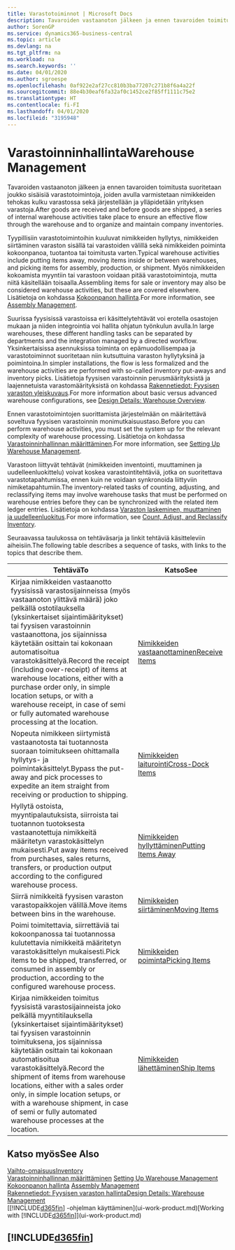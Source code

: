 ```yaml
---
title: Varastotoiminnot | Microsoft Docs
description: Tavaroiden vastaanoton jälkeen ja ennen tavaroiden toimitusta suoritetaan joukko sisäisiä varastotoimintoja, joiden avulla varmistetaan nimikkeiden tehokas kulku varastossa sekä järjestellään ja ylläpidetään yrityksen varastoja.
author: SorenGP
ms.service: dynamics365-business-central
ms.topic: article
ms.devlang: na
ms.tgt_pltfrm: na
ms.workload: na
ms.search.keywords: ''
ms.date: 04/01/2020
ms.author: sgroespe
ms.openlocfilehash: 0af922e2af27cc810b3ba77207c271b8f6a4a22f
ms.sourcegitcommit: 88e4b30eaf6fa32af0c1452ce2f85ff1111c75e2
ms.translationtype: HT
ms.contentlocale: fi-FI
ms.lasthandoff: 04/01/2020
ms.locfileid: "3195948"
---
```

# <a name="warehouse-management"></a><span data-ttu-id="3cef5-103">Varastoinninhallinta</span><span class="sxs-lookup"><span data-stu-id="3cef5-103">Warehouse Management</span></span>
<span data-ttu-id="3cef5-104">Tavaroiden vastaanoton jälkeen ja ennen tavaroiden toimitusta suoritetaan joukko sisäisiä varastotoimintoja, joiden avulla varmistetaan nimikkeiden tehokas kulku varastossa sekä järjestellään ja ylläpidetään yrityksen varastoja.</span><span class="sxs-lookup"><span data-stu-id="3cef5-104">After goods are received and before goods are shipped, a series of internal warehouse activities take place to ensure an effective flow through the warehouse and to organize and maintain company inventories.</span></span>

<span data-ttu-id="3cef5-105">Tyypillisiin varastotoimintoihin kuuluvat nimikkeiden hyllytys, nimikkeiden siirtäminen varaston sisällä tai varastoiden välillä sekä nimikkeiden poiminta kokoonpanoa, tuotantoa tai toimitusta varten.</span><span class="sxs-lookup"><span data-stu-id="3cef5-105">Typical warehouse activities include putting items away, moving items inside or between warehouses, and picking items for assembly, production, or shipment.</span></span> <span data-ttu-id="3cef5-106">Myös nimikkeiden kokoamista myyntiin tai varastoon voidaan pitää varastotoimintoja, mutta niitä käsitellään toisaalla.</span><span class="sxs-lookup"><span data-stu-id="3cef5-106">Assembling items for sale or inventory may also be considered warehouse activities, but these are covered elsewhere.</span></span> <span data-ttu-id="3cef5-107">Lisätietoja on kohdassa [Kokoonpanon hallinta](assembly-assemble-items.md).</span><span class="sxs-lookup"><span data-stu-id="3cef5-107">For more information, see [Assembly Management](assembly-assemble-items.md).</span></span>  

<span data-ttu-id="3cef5-108">Suurissa fyysisissä varastoissa eri käsittelytehtävät voi erotella osastojen mukaan ja niiden integrointia voi hallita ohjatun työnkulun avulla.</span><span class="sxs-lookup"><span data-stu-id="3cef5-108">In large warehouses, these different handling tasks can be separated by departments and the integration managed by a directed workflow.</span></span> <span data-ttu-id="3cef5-109">Yksinkertaisissa asennuksissa toiminta on epämuodollisempaa ja varastotoiminnot suoritetaan niin kutsuttuina varaston hyllytyksinä ja poimintoina.</span><span class="sxs-lookup"><span data-stu-id="3cef5-109">In simpler installations, the flow is less formalized and the warehouse activities are performed with so-called inventory put-aways and inventory picks.</span></span> <span data-ttu-id="3cef5-110">Lisätietoja fyysisen varastoinnin perusmäärityksistä ja laajennetuista varastomäärityksistä on kohdassa [Rakennetiedot: Fyysisen varaston yleiskuvaus](design-details-warehouse-overview.md).</span><span class="sxs-lookup"><span data-stu-id="3cef5-110">For more information about basic versus advanced warehouse configurations, see [Design Details: Warehouse Overview](design-details-warehouse-overview.md).</span></span>

<span data-ttu-id="3cef5-111">Ennen varastotoimintojen suorittamista järjestelmään on määritettävä soveltuva fyysisen varastoinnin monimutkaisuustaso.</span><span class="sxs-lookup"><span data-stu-id="3cef5-111">Before you can perform warehouse activities, you must set the system up for the relevant complexity of warehouse processing.</span></span> <span data-ttu-id="3cef5-112">Lisätietoja on kohdassa [Varastoinninhallinnan määrittäminen](warehouse-setup-warehouse.md).</span><span class="sxs-lookup"><span data-stu-id="3cef5-112">For more information, see [Setting Up Warehouse Management](warehouse-setup-warehouse.md).</span></span>

<span data-ttu-id="3cef5-113">Varastoon liittyvät tehtävät (nimikkeiden inventointi, muuttaminen ja uudelleenluokittelu) voivat koskea varastointitehtäviä, jotka on suoritettava varastotapahtumissa, ennen kuin ne voidaan synkronoida liittyviin nimiketapahtumiin.</span><span class="sxs-lookup"><span data-stu-id="3cef5-113">The inventory-related tasks of counting, adjusting, and reclassifying items may involve warehouse tasks that must be performed on warehouse entries before they can be synchronized with the related item ledger entries.</span></span> <span data-ttu-id="3cef5-114">Lisätietoja on kohdassa [Varaston laskeminen, muuttaminen ja uudelleenluokitus](inventory-how-count-adjust-reclassify.md).</span><span class="sxs-lookup"><span data-stu-id="3cef5-114">For more information, see [Count, Adjust, and Reclassify Inventory](inventory-how-count-adjust-reclassify.md).</span></span>

 <span data-ttu-id="3cef5-115">Seuraavassa taulukossa on tehtäväsarja ja linkit tehtäviä käsitteleviin aiheisiin.</span><span class="sxs-lookup"><span data-stu-id="3cef5-115">The following table describes a sequence of tasks, with links to the topics that describe them.</span></span>   

|<span data-ttu-id="3cef5-116">**Tehtävä**</span><span class="sxs-lookup"><span data-stu-id="3cef5-116">**To**</span></span>|<span data-ttu-id="3cef5-117">**Katso**</span><span class="sxs-lookup"><span data-stu-id="3cef5-117">**See**</span></span>|  
|------------|-------------|  
|<span data-ttu-id="3cef5-118">Kirjaa nimikkeiden vastaanotto fyysisissä varastosijainneissa (myös vastaanoton ylittävä määrä) joko pelkällä ostotilauksella (yksinkertaiset sijaintimääritykset) tai fyysisen varastoinnin vastaanottona, jos sijainnissa käytetään osittain tai kokonaan automatisoitua varastokäsittelyä.</span><span class="sxs-lookup"><span data-stu-id="3cef5-118">Record the receipt (including over-receipt) of items at warehouse locations, either with a purchase order only, in simple location setups, or with a warehouse receipt, in case of semi or fully automated warehouse processing at the location.</span></span>|[<span data-ttu-id="3cef5-119">Nimikkeiden vastaanottaminen</span><span class="sxs-lookup"><span data-stu-id="3cef5-119">Receive Items</span></span>](warehouse-how-receive-items.md)|
|<span data-ttu-id="3cef5-120">Nopeuta nimikkeen siirtymistä vastaanotosta tai tuotannosta suoraan toimitukseen ohittamalla hyllytys- ja poimintakäsittelyt.</span><span class="sxs-lookup"><span data-stu-id="3cef5-120">Bypass the put-away and pick processes to expedite an item straight from receiving or production to shipping.</span></span>|[<span data-ttu-id="3cef5-121">Nimikkeiden laiturointi</span><span class="sxs-lookup"><span data-stu-id="3cef5-121">Cross-Dock Items</span></span>](warehouse-how-to-cross-dock-items.md)|    
|<span data-ttu-id="3cef5-122">Hyllytä ostoista, myyntipalautuksista, siirroista tai tuotannon tuotoksesta vastaanotettuja nimikkeitä määritetyn varastokäsittelyn mukaisesti.</span><span class="sxs-lookup"><span data-stu-id="3cef5-122">Put away items received from purchases, sales returns, transfers, or production output according to the configured warehouse process.</span></span>|[<span data-ttu-id="3cef5-123">Nimikkeiden hyllyttäminen</span><span class="sxs-lookup"><span data-stu-id="3cef5-123">Putting Items Away</span></span>](warehouse-put-away-items.md)|
|<span data-ttu-id="3cef5-124">Siirrä nimikkeitä fyysisen varaston varastopaikkojen välillä.</span><span class="sxs-lookup"><span data-stu-id="3cef5-124">Move items between bins in the warehouse.</span></span>|[<span data-ttu-id="3cef5-125">Nimikkeiden siirtäminen</span><span class="sxs-lookup"><span data-stu-id="3cef5-125">Moving Items</span></span>](warehouse-move-items.md)|
|<span data-ttu-id="3cef5-126">Poimi toimitettavia, siirrettäviä tai kokoonpanossa tai tuotannossa kulutettavia nimikkeitä määritetyn varastokäsittelyn mukaisesti.</span><span class="sxs-lookup"><span data-stu-id="3cef5-126">Pick items to be shipped, transferred, or consumed in assembly or production, according to the configured warehouse process.</span></span>|[<span data-ttu-id="3cef5-127">Nimikkeiden poiminta</span><span class="sxs-lookup"><span data-stu-id="3cef5-127">Picking Items</span></span>](warehouse-pick-items.md)|
|<span data-ttu-id="3cef5-128">Kirjaa nimikkeiden toimitus fyysisistä varastosijainneista joko pelkällä myyntitilauksella (yksinkertaiset sijaintimääritykset) tai fyysisen varastoinnin toimituksena, jos sijainnissa käytetään osittain tai kokonaan automatisoitua varastokäsittelyä.</span><span class="sxs-lookup"><span data-stu-id="3cef5-128">Record the shipment of items from warehouse locations, either with a sales order only, in simple location setups, or with a warehouse shipment, in case of semi or fully automated warehouse processes at the location.</span></span>|[<span data-ttu-id="3cef5-129">Nimikkeiden lähettäminen</span><span class="sxs-lookup"><span data-stu-id="3cef5-129">Ship Items</span></span>](warehouse-how-ship-items.md)|  

## <a name="see-also"></a><span data-ttu-id="3cef5-130">Katso myös</span><span class="sxs-lookup"><span data-stu-id="3cef5-130">See Also</span></span>  
[<span data-ttu-id="3cef5-131">Vaihto-omaisuus</span><span class="sxs-lookup"><span data-stu-id="3cef5-131">Inventory</span></span>](inventory-manage-inventory.md)  
<span data-ttu-id="3cef5-132">[Varastoinninhallinnan määrittäminen](warehouse-setup-warehouse.md)   </span><span class="sxs-lookup"><span data-stu-id="3cef5-132">[Setting Up Warehouse Management](warehouse-setup-warehouse.md)   </span></span>  
<span data-ttu-id="3cef5-133">[Kokoonpanon hallinta](assembly-assemble-items.md)  </span><span class="sxs-lookup"><span data-stu-id="3cef5-133">[Assembly Management](assembly-assemble-items.md)  </span></span>  
[<span data-ttu-id="3cef5-134">Rakennetiedot: Fyysisen varaston hallinta</span><span class="sxs-lookup"><span data-stu-id="3cef5-134">Design Details: Warehouse Management</span></span>](design-details-warehouse-management.md)  
<span data-ttu-id="3cef5-135">[[!INCLUDE[d365fin](includes/d365fin_md.md)] -ohjelman käyttäminen](ui-work-product.md)</span><span class="sxs-lookup"><span data-stu-id="3cef5-135">[Working with [!INCLUDE[d365fin](includes/d365fin_md.md)]](ui-work-product.md)</span></span>  

## [!INCLUDE[d365fin](includes/free_trial_md.md)]  
